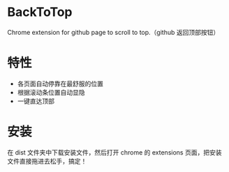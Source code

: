 # BackToTop
Chrome extension for github page to scroll to top.（github 返回顶部按钮）

# 特性
- 各页面自动停靠在最舒服的位置
- 根据滚动条位置自动显隐
- 一键直达顶部

# 安装
在 dist 文件夹中下载安装文件，然后打开 chrome 的 extensions 页面，把安装文件直接拖进去松手，搞定！
